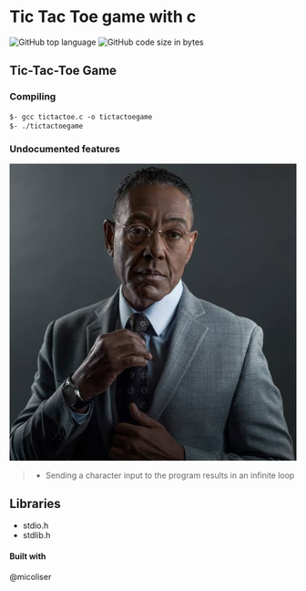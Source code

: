 # Tic Tac Toe game with c
![GitHub top language](https://img.shields.io/github/languages/top/Jesulayomy/tic-tac-toe-C?style=plastic) ![GitHub code size in bytes](https://img.shields.io/github/languages/code-size/Jesulayomy/tic-tac-toe-C?style=plastic)

## Tic-Tac-Toe Game
### Compiling
```command line
$- gcc tictactoe.c -o tictactoegame
$- ./tictactoegame
```


### Undocumented features
![akabugs](./resources/feature.jpeg)
>- Sending a character input to the program results in an infinite loop

## Libraries
- stdio.h
- stdlib.h

#### Built with
@micoliser
